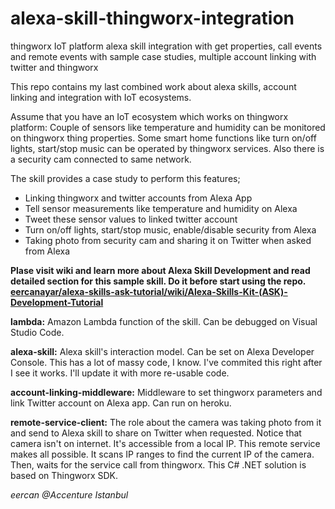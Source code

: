 # alexa-skill-thingworx-integration
thingworx IoT platform alexa skill integration with get properties, call events and remote events with sample case studies, multiple account linking with twitter and thingworx

This repo contains my last combined work about alexa skills, account linking and integration with IoT ecosystems.

Assume that you have an IoT ecosystem which works on thingworx platform: Couple of sensors like temperature and humidity can be monitored on thingworx thing properties. Some smart home functions like turn on/off lights, start/stop music can be operated by thingworx services. Also there is a security cam connected to same network.

The skill provides a case study to perform this features;

* Linking thingworx and twitter accounts from Alexa App
* Tell sensor measurements like temperature and humidity on Alexa
* Tweet these sensor values to linked twitter account
* Turn on/off lights, start/stop music, enable/disable security from Alexa
* Taking photo from security cam and sharing it on Twitter when asked from Alexa

**Plase visit wiki and learn more about Alexa Skill Development and read detailed section for this sample skill. Do it before start using the repo. [eercanayar/alexa-skills-ask-tutorial/wiki/Alexa-Skills-Kit-(ASK)-Development-Tutorial](https://github.com/eercanayar/alexa-skills-ask-tutorial/wiki/Alexa-Skills-Kit-(ASK)-Development-Tutorial)**

**lambda:** Amazon Lambda function of the skill. Can be debugged on Visual Studio Code.

**alexa-skill:** Alexa skill's interaction model. Can be set on Alexa Developer Console. This has a lot of massy code, I know. I've commited this right after I see it works. I'll update it with more re-usable code.

**account-linking-middleware:** Middleware to set thingworx parameters and link Twitter account on Alexa app. Can run on heroku.

**remote-service-client:** The role about the camera was taking photo from it and send to Alexa skill to share on Twitter when requested. Notice that camera isn't on internet. It's accessible from a local IP. This remote service makes all possible. It scans IP ranges to find the current IP of the camera. Then, waits for the service call from thingworx. This C# .NET solution is based on Thingworx SDK.

*eercan @Accenture Istanbul*